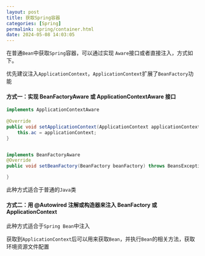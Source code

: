 ```yaml
---
layout: post
title: 获取Spring容器
categories: [Spring]
permalink: spring/container.html
date: 2024-05-08 14:03:05
---
```

在普通`Bean`中获取`Spring`容器，可以通过实现 `Aware`接口或者直接注入，方式如下。

优先建议注入`ApplicationContext`，`ApplicationContext`扩展了`BeanFactory`功能



#### 方式一：实现 BeanFactoryAware 或 ApplicationContextAware 接口

```java
implements ApplicationContextAware
     
@Override
public void setApplicationContext(ApplicationContext applicationContext) throws BeansException {
    this.ac = applicationContext;
}


implements BeanFactoryAware
@Override
public void setBeanFactory(BeanFactory beanFactory) throws BeansException {

}
```



此种方式适合于普通的`Java`类



#### 方式二：用 @Autowired 注解或构造器来注入 BeanFactory 或 ApplicationContext

此种方式适合于`Spring Bean`中注入



获取到`ApplicationContext`后可以用来获取`Bean`，并执行`Bean`的相关方法，获取环境资源文件配置









